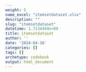 ```yaml
---
weight: 5
name_excel: "itemsetdataset.xlsx"
description: ""
slug: "itemsetdataset"
datetime: 1.7134449e+09
title: itemsetdataset
author: ''
date: '2024-04-18'
categories: []
tags: []
archetype: codebook
output: html_document
---
```


<div class="tabcontent"></div>
